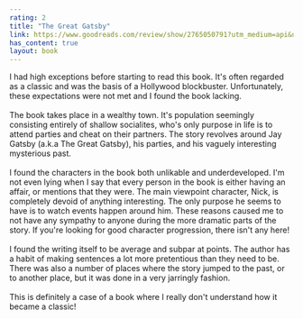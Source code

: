 ```yaml
---
rating: 2
title: "The Great Gatsby"
link: https://www.goodreads.com/review/show/2765050791?utm_medium=api&utm_source=rss
has_content: true
layout: book
---
```

I had high exceptions before starting to read this book. It's often regarded as a classic and was the basis of a Hollywood blockbuster. Unfortunately, these expectations were not met and I found the book lacking.<br /><br />The book takes place in a wealthy town. It's population seemingly consisting entirely of shallow socialites, who's only purpose in life is to attend parties and cheat on their partners. The story revolves around Jay Gatsby (a.k.a The Great Gatsby), his parties, and his vaguely interesting mysterious past.<br /><br />I found the characters in the book both unlikable and underdeveloped. I'm not even lying when I say that every person in the book is either having an affair, or mentions that they were. The main viewpoint character, Nick, is completely devoid of anything interesting. The only purpose he seems to have is to watch events happen around him. These reasons caused me to not have any sympathy to anyone during the more dramatic parts of the story. If you're looking for good character progression, there isn't any here!<br /><br />I found the writing itself to be average and subpar at points. The author has a habit of making sentences a lot more pretentious than they need to be. There was also a number of places where the story jumped to the past, or to another place, but it was done in a very jarringly fashion. <br /><br />This is definitely a case of a book where I really don't understand how it became a classic!